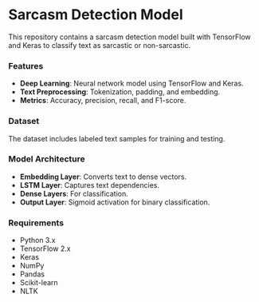 # Sarcasm Detection Model

This repository contains a sarcasm detection model built with TensorFlow and Keras to classify text as sarcastic or non-sarcastic.

### Features

- **Deep Learning**: Neural network model using TensorFlow and Keras.
- **Text Preprocessing**: Tokenization, padding, and embedding.
- **Metrics**: Accuracy, precision, recall, and F1-score.

### Dataset

The dataset includes labeled text samples for training and testing.

### Model Architecture

- **Embedding Layer**: Converts text to dense vectors.
- **LSTM Layer**: Captures text dependencies.
- **Dense Layers**: For classification.
- **Output Layer**: Sigmoid activation for binary classification.

### Requirements

- Python 3.x
- TensorFlow 2.x
- Keras
- NumPy
- Pandas
- Scikit-learn
- NLTK
